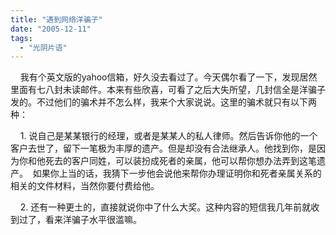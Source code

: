 ```yaml
---
title: "遇到网络洋骗子"
date: "2005-12-11"
tags: 
  - "光阴片语"
---
```


    我有个英文版的yahoo信箱，好久没去看过了。今天偶尔看了一下，发现居然里面有七八封未读邮件。本来有些欣喜，可看了之后大失所望，几封信全是洋骗子发的。不过他们的骗术并不怎么样，我来个大家说说。这里的骗术就只有以下两种：

    1. 说自己是某某银行的经理，或者是某某人的私人律师。然后告诉你他的一个客户去世了，留下一笔极为丰厚的遗产。但是却没有合法继承人。他找到你，是因为你和他死去的客户同姓，可以装扮成死者的亲属，他可以帮你想办法弄到这笔遗产。  如果你上当的话，我猜下一步他会说他来帮你办理证明你和死者亲属关系的相关的文件材料，当然你要付费给他。

    2. 还有一种更土的，直接就说你中了什么大奖。这种内容的短信我几年前就收到过了，看来洋骗子水平很滥嘛。
